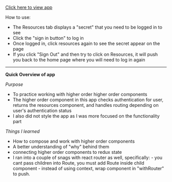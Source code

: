 [Click here to view app](https://higher-order-practice.herokuapp.com/)

How to use:
- The Resources tab displays a "secret" that you need to be logged in to see
- Click the "sign in button" to log in
- Once logged in, click resources again to see the secret appear on the page
- If you click "Sign Out" and then try to click on Resources, it will push you back to the home page where you will need to log in again



--------
**Quick Overview of app**

*Purpose*
- To practice working with higher order higher order components
- The higher order component in this app checks authentication for user, returns the resources component, and handles routing depending on user's authentication status
- I also did not style the app as I was more focused on the functionality part

*Things I learned*
- How to compose and work with higher order components
- A better understanding of "why" behind them
- connecting higher order components to redux state
- I ran into a couple of snags with react router as well, specifically:
        - you cant pass children into Route,
        you must add Route inside child component
        - instead of using context, wrap component in "withRouter" to push.
